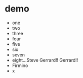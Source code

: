 # demo
* one
* two
* three
* four
* five
* six
* seven
* eight...Steve Gerrard!! Gerrard!!
* Firmino
* x

